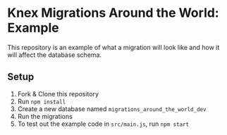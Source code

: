 # Knex Migrations Around the World: Example

This repository is an example of what a migration will look like and how it will affect the database schema.

## Setup

1. Fork & Clone this repository
1. Run `npm install`
1. Create a new database named `migrations_around_the_world_dev`
1. Run the migrations
1. To test out the example code in `src/main.js`, run `npm start`
